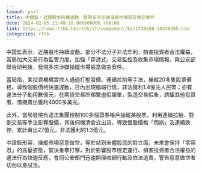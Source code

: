 ```yaml
---
layout: post
title: 中證監：近期股市持續波動　發現多宗涉嫌操縱市場惡意做空案件
date: 2024-02-05 21:49:18.000000000 +08:00
link: https://news.rthk.hk/rthk/ch/component/k2/1739288-20240205.htm
categories: rthk
---
```


中證監表示，近期股市持續波動，部分不法分子非法牟利，損害投資者合法權益，當局加大交易行為監管力度，加強「穿透式」交易監控及收集市場情報，與公安部聯合研判後，發現多宗涉嫌操縱市場惡意做空案件。

當局指，某投資機構實控人通過打壓股價、連續拉抬等手法，操縱20多隻股票價格，導致個股價格快速波動，日內出現極端行情，非法獲利1.4億元人民幣；亦有違法分子動用數億元，在期貨交易所頻繁虛假報單，製造交易假象，誘騙其他投資者，借機賣出獲利4000多萬元。

此外，當局發現有違法集團控制100多個證券帳戶操縱某股票，利用連續拉抬、對倒交易等手法影響股價，其後伺機清倉式出貨，導致個股價格「閃崩」及連續跌停，累計賣出27億元，非法獲利約1.3億元。

中證監形容，操縱市場惡意做空，等於站到全體股民的對立面，未來會保持「零容忍」的高壓姿態，堅決重拳打擊，對於影響股市穩定運行、損害投資者合法權益的違法行為快速反應，會同公安部門迅速開展收網行動及依法追責，警告惡意做空者切勿以身試法。

